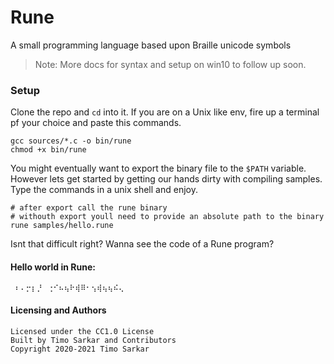 # Rune
A small programming language based upon Braille unicode symbols

> Note: More docs for syntax and setup on win10 to follow up soon.

### Setup

Clone the repo and ```cd``` into it. If you are on a Unix like env, fire up a terminal pf your choice and paste this commands.

```
gcc sources/*.c -o bin/rune
chmod +x bin/rune
```

You might eventually want to export the binary file to the ```$PATH``` variable. However lets get started by getting our hands dirty with compiling samples.
Type the commands in a unix shell and enjoy.

```
# after export call the rune binary
# withouth export youll need to provide an absolute path to the binary 
rune samples/hello.rune
```

Isnt that difficult right? Wanna see the code of a Rune program? 

#### Hello world in Rune:

```
 ⠆⠄⡒⡆⡘⠀⢐⠊⠦⢦⠗⢾⠿⠂⢢⢾⢦⢦⠮⢄
```

#### Licensing and Authors

```
Licensed under the CC1.0 License 
Built by Timo Sarkar and Contributors
Copyright 2020-2021 Timo Sarkar
```
